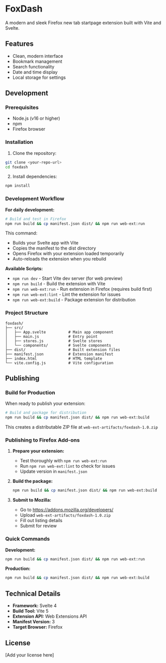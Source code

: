 # FoxDash

A modern and sleek Firefox new tab startpage extension built with Vite and Svelte.

## Features

- Clean, modern interface
- Bookmark management
- Search functionality
- Date and time display
- Local storage for settings

## Development

### Prerequisites

- Node.js (v16 or higher)
- npm
- Firefox browser

### Installation

1. Clone the repository:
```bash
git clone <your-repo-url>
cd foxdash
```

2. Install dependencies:
```bash
npm install
```

### Development Workflow

**For daily development:**
```bash
# Build and test in Firefox
npm run build && cp manifest.json dist/ && npm run web-ext:run
```

This command:
- Builds your Svelte app with Vite
- Copies the manifest to the dist directory
- Opens Firefox with your extension loaded temporarily
- Auto-reloads the extension when you rebuild

**Available Scripts:**

- `npm run dev` - Start Vite dev server (for web preview)
- `npm run build` - Build the extension with Vite
- `npm run web-ext:run` - Run extension in Firefox (requires build first)
- `npm run web-ext:lint` - Lint the extension for issues
- `npm run web-ext:build` - Package extension for distribution

### Project Structure

```
foxdash/
├── src/
│   ├── App.svelte          # Main app component
│   ├── main.js             # Entry point
│   ├── stores.js           # Svelte stores
│   └── components/         # Svelte components
├── dist/                   # Built extension files
├── manifest.json           # Extension manifest
├── index.html              # HTML template
└── vite.config.js          # Vite configuration
```

## Publishing

### Build for Production

When ready to publish your extension:

```bash
# Build and package for distribution
npm run build && cp manifest.json dist/ && npm run web-ext:build
```

This creates a distributable ZIP file at `web-ext-artifacts/foxdash-1.0.zip`

### Publishing to Firefox Add-ons

1. **Prepare your extension:**
   - Test thoroughly with `npm run web-ext:run`
   - Run `npm run web-ext:lint` to check for issues
   - Update version in `manifest.json`

2. **Build the package:**
   ```bash
   npm run build && cp manifest.json dist/ && npm run web-ext:build
   ```

3. **Submit to Mozilla:**
   - Go to https://addons.mozilla.org/developers/
   - Upload `web-ext-artifacts/foxdash-1.0.zip`
   - Fill out listing details
   - Submit for review

### Quick Commands

**Development:**
```bash
npm run build && cp manifest.json dist/ && npm run web-ext:run
```

**Production:**
```bash
npm run build && cp manifest.json dist/ && npm run web-ext:build
```

## Technical Details

- **Framework:** Svelte 4
- **Build Tool:** Vite 5
- **Extension API:** Web Extensions API
- **Manifest Version:** 3
- **Target Browser:** Firefox

## License

[Add your license here]